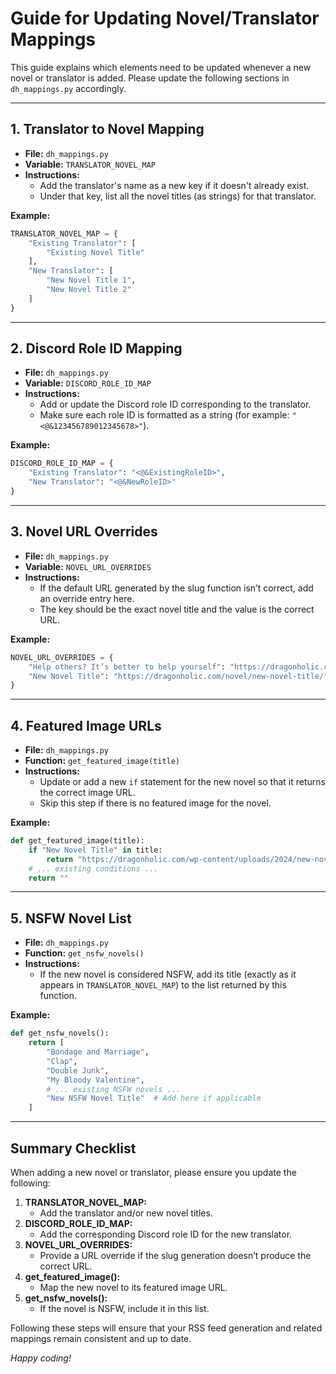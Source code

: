 # Guide for Updating Novel/Translator Mappings

This guide explains which elements need to be updated whenever a new novel or translator is added. Please update the following sections in `dh_mappings.py` accordingly.

---

## 1. Translator to Novel Mapping

- **File:** `dh_mappings.py`
- **Variable:** `TRANSLATOR_NOVEL_MAP`
- **Instructions:**  
  - Add the translator's name as a new key if it doesn't already exist.
  - Under that key, list all the novel titles (as strings) for that translator.

**Example:**

```python
TRANSLATOR_NOVEL_MAP = {
    "Existing Translator": [
        "Existing Novel Title"
    ],
    "New Translator": [
        "New Novel Title 1",
        "New Novel Title 2"
    ]
}
```

---

## 2. Discord Role ID Mapping

- **File:** `dh_mappings.py`
- **Variable:** `DISCORD_ROLE_ID_MAP`
- **Instructions:**  
  - Add or update the Discord role ID corresponding to the translator.
  - Make sure each role ID is formatted as a string (for example: `"<@&123456789012345678>"`).

**Example:**

```python
DISCORD_ROLE_ID_MAP = {
    "Existing Translator": "<@&ExistingRoleID>",
    "New Translator": "<@&NewRoleID>"
}
```

---

## 3. Novel URL Overrides

- **File:** `dh_mappings.py`
- **Variable:** `NOVEL_URL_OVERRIDES`
- **Instructions:**  
  - If the default URL generated by the slug function isn’t correct, add an override entry here.
  - The key should be the exact novel title and the value is the correct URL.

**Example:**

```python
NOVEL_URL_OVERRIDES = {
    "Help others? It’s better to help yourself": "https://dragonholic.com/novel/helping-others-its-better-to-help-yourself/",
    "New Novel Title": "https://dragonholic.com/novel/new-novel-title/"
}
```

---

## 4. Featured Image URLs

- **File:** `dh_mappings.py`
- **Function:** `get_featured_image(title)`
- **Instructions:**  
  - Update or add a new `if` statement for the new novel so that it returns the correct image URL.
  - Skip this step if there is no featured image for the novel.

**Example:**

```python
def get_featured_image(title):
    if "New Novel Title" in title:
        return "https://dragonholic.com/wp-content/uploads/2024/new-novel-cover.jpg"
    # ... existing conditions ...
    return ""
```

---

## 5. NSFW Novel List

- **File:** `dh_mappings.py`
- **Function:** `get_nsfw_novels()`
- **Instructions:**  
  - If the new novel is considered NSFW, add its title (exactly as it appears in `TRANSLATOR_NOVEL_MAP`) to the list returned by this function.

**Example:**

```python
def get_nsfw_novels():
    return [
        "Bondage and Marriage",
        "Clap",
        "Double Junk",
        "My Bloody Valentine",
        # ... existing NSFW novels ...
        "New NSFW Novel Title"  # Add here if applicable
    ]
```

---

## Summary Checklist

When adding a new novel or translator, please ensure you update the following:

1. **TRANSLATOR_NOVEL_MAP:**  
   - Add the translator and/or new novel titles.
2. **DISCORD_ROLE_ID_MAP:**  
   - Add the corresponding Discord role ID for the new translator.
3. **NOVEL_URL_OVERRIDES:**  
   - Provide a URL override if the slug generation doesn’t produce the correct URL.
4. **get_featured_image():**  
   - Map the new novel to its featured image URL.
5. **get_nsfw_novels():**  
   - If the novel is NSFW, include it in this list.

Following these steps will ensure that your RSS feed generation and related mappings remain consistent and up to date.

*Happy coding!*
